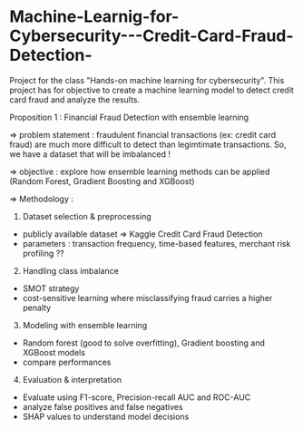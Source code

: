 # Machine-Learnig-for-Cybersecurity---Credit-Card-Fraud-Detection-
Project for the class "Hands-on machine learning for cybersecurity". This project has for objective to create a machine learning model to detect credit card fraud and analyze the results.

Proposition 1 : Financial Fraud Detection with ensemble learning

=> problem statement : fraudulent financial transactions (ex: credit card fraud) 
are much more difficult to detect than legimtimate transactions. So,
we have a dataset that will be imbalanced !

=> objective : explore how ensemble learning methods can be applied
(Random Forest, Gradient Boosting and XGBoost)

=> Methodology :

1) Dataset selection & preprocessing
- publicly available dataset => Kaggle Credit Card Fraud Detection
- parameters : transaction frequency, time-based features, merchant risk profiling ??

2) Handling class imbalance
- SMOT strategy
- cost-sensitive learning where misclassifying fraud carries a higher penalty

3) Modeling with ensemble learning
- Random forest (good to solve overfitting), Gradient boosting and XGBoost models
- compare performances

4) Evaluation & interpretation
- Evaluate using F1-score, Precision-recall AUC and ROC-AUC
- analyze false positives and false negatives
- SHAP values to understand model decisions
